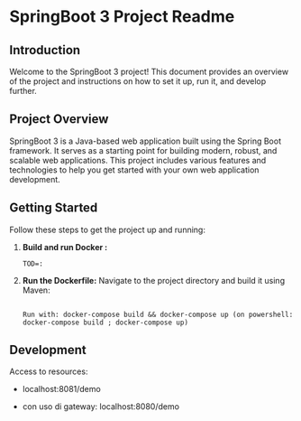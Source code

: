 # SpringBoot 3 Project Readme

## Introduction

Welcome to the SpringBoot 3 project! This document provides an overview of the project and instructions on how to set it up, run it, and develop further.

## Project Overview

SpringBoot 3 is a Java-based web application built using the Spring Boot framework. It serves as a starting point for building modern, robust, and scalable web applications. This project includes various features and technologies to help you get started with your own web application development.

## Getting Started

Follow these steps to get the project up and running:

1. **Build and run Docker :**
   ```
   TOD=: 
   ```

2. **Run the Dockerfile:**
   Navigate to the project directory and build it using Maven:
   ```

   Run with: docker-compose build && docker-compose up (on powershell: docker-compose build ; docker-compose up)
   
   ```

## Development

Access to resources:

- localhost:8081/demo

- con uso di gateway: localhost:8080/demo